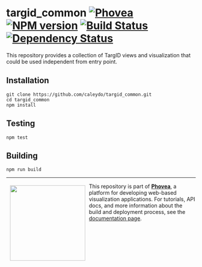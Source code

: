 targid_common [![Phovea][phovea-image]][phovea-url] [![NPM version][npm-image]][npm-url] [![Build Status][travis-image]][travis-url] [![Dependency Status][daviddm-image]][daviddm-url]
=====================

This repository provides a collection of TargID views and visualization that could be used independent from entry point.

Installation
------------

```
git clone https://github.com/caleydo/targid_common.git
cd targid_common
npm install
```

Testing
-------

```
npm test
```

Building
--------

```
npm run build
```



***

<a href="https://caleydo.org"><img src="http://caleydo.org/assets/images/logos/caleydo.svg" align="left" width="200px" hspace="10" vspace="6"></a>
This repository is part of **[Phovea](http://phovea.caleydo.org/)**, a platform for developing web-based visualization applications. For tutorials, API docs, and more information about the build and deployment process, see the [documentation page](http://caleydo.org/documentation/).


[phovea-image]: https://img.shields.io/badge/Phovea-Client%20Plugin-F47D20.svg
[phovea-url]: https://phovea.caleydo.org
[npm-image]: https://badge.fury.io/js/targid_common.svg
[npm-url]: https://npmjs.org/package/targid_common
[travis-image]: https://travis-ci.org/caleydo/targid_common.svg?branch=master
[travis-url]: https://travis-ci.org/caleydo/targid_common
[daviddm-image]: https://david-dm.org/caleydo/targid_common.svg?theme=shields.io
[daviddm-url]: https://david-dm.org/caleydo/targid_common
